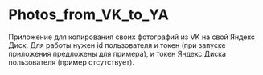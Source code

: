 # Photos_from_VK_to_YA

Приложение для копирования своих фотографий из VK на свой Яндекс Диск. Для работы нужен id
пользователя и токен (при запуске приложения предложены для примера), и токен Яндекс Диска пользователя
(пример отсутствует). 
